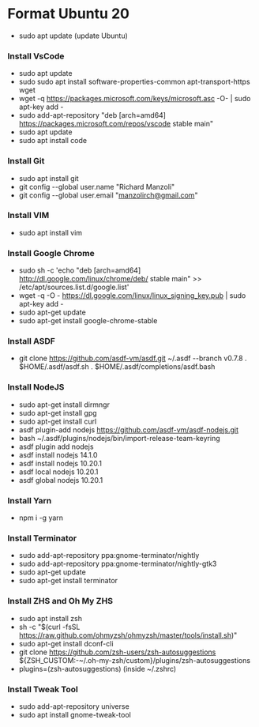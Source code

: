 # Format Ubuntu 20
- sudo apt update (update Ubuntu)

### Install VsCode
- sudo apt update
- sudo sudo apt install software-properties-common apt-transport-https wget
- wget -q https://packages.microsoft.com/keys/microsoft.asc -O- | sudo apt-key add -
- sudo add-apt-repository "deb [arch=amd64] https://packages.microsoft.com/repos/vscode stable main"
- sudo apt update
- sudo apt install code

### Install Git
- sudo apt install git
- git config --global user.name "Richard Manzoli"
- git config --global user.email "manzolirch@gmail.com"

### Install VIM
- sudo apt install vim

### Install Google Chrome
- sudo sh -c 'echo "deb [arch=amd64] http://dl.google.com/linux/chrome/deb/ stable main" >> /etc/apt/sources.list.d/google.list'
- wget -q -O - https://dl.google.com/linux/linux_signing_key.pub | sudo apt-key add -
- sudo apt-get update
- sudo apt-get install google-chrome-stable

### Install ASDF
- git clone https://github.com/asdf-vm/asdf.git ~/.asdf --branch v0.7.8
. $HOME/.asdf/asdf.sh
. $HOME/.asdf/completions/asdf.bash

### Install NodeJS
- sudo apt-get install dirmngr
- sudo apt-get install gpg
- sudo apt-get install curl
- asdf plugin-add nodejs https://github.com/asdf-vm/asdf-nodejs.git
- bash ~/.asdf/plugins/nodejs/bin/import-release-team-keyring
- asdf plugin add nodejs
- asdf install nodejs 14.1.0
- asdf install nodejs 10.20.1
- asdf local nodejs 10.20.1
- asdf global nodejs 10.20.1

### Install Yarn
- npm i -g yarn

### Install Terminator
- sudo add-apt-repository ppa:gnome-terminator/nightly
- sudo add-apt-repository ppa:gnome-terminator/nightly-gtk3
- sudo apt-get update
- sudo apt-get install terminator

### Install ZHS and Oh My ZHS
- sudo apt install zsh
- sh -c "$(curl -fsSL https://raw.github.com/ohmyzsh/ohmyzsh/master/tools/install.sh)"
- sudo apt-get install dconf-cli
- git clone https://github.com/zsh-users/zsh-autosuggestions ${ZSH_CUSTOM:-~/.oh-my-zsh/custom}/plugins/zsh-autosuggestions
- plugins=(zsh-autosuggestions) (inside ~/.zshrc)

### Install Tweak Tool
- sudo add-apt-repository universe
- sudo apt install gnome-tweak-tool